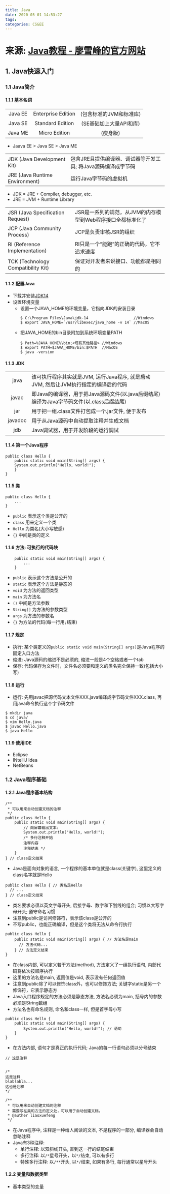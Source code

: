 ```yaml
---
title: Java
date: 2020-05-01 14:53:27
tags:
categories: CS&EE
---
```


# **来源: [Java教程 - 廖雪峰的官方网站](https://www.liaoxuefeng.com/wiki/1252599548343744)**

## 1. Java快速入门

### 1.1 Java简介

#### 1.1.1 基本名词

|      |      |      |
| :--: | :--: | :--: |
| Java EE | Enterprise Edition | (包含标准的JVM和标准库) |
| Java SE | Standard   Edition | (SE基础加上大量API和库) |
| Java ME | Micro      Edition | (瘦身版) |

* Jaava EE > Java SE > Java ME

|      |      |
| :--- | :--- | 
| JDK (Java Development Kit)     | 包含JRE且提供编译器、调试器等开发工具; 将Java源码编译成字节码 |
| JRE (Java Runtime Environment) | 运行Java字节码的虚拟机 |

* JDK = JRE + Compiler, debugger, etc.
* JRE = JVM + Runtime Library

|      |      |
| :--- | :--- |
| JSR (Java Specification Request)   | JSR是一系列的规范，从JVM的内存模型到Web程序接口全都标准化了 |
| JCP (Java Community Process)       | JCP是负责审核JSR的组织 |
| RI  (Reference Implementation)     | RI只是一个“能跑”的正确的代码，它不追求速度 |
| TCK (Technology Compatibility Kit) | 保证对开发者来说接口、功能都是相同的 |

#### 1.1.2 配置Java

* 下载并安装[JDK14](https://www.oracle.com/java/technologies/javase-jdk14-downloads.html)
* 设置环境变量
  + 设置一个JAVA_HOME的环境变量，它指向JDK的安装目录
	```
	$ C:\Program Files\Java\jdk-14                    //Windows
	$ export JAVA_HOME=`/usr/libexec/java_home -v 14` //MacOS
	```
  + 把JAVA_HOME的bin目录附加到系统环境变量PATH
	```
	$ Path=%JAVA_HOME%\bin;<现有其他路径> //Windows
	$ export PATH=$JAVA_HOME/bin:$PATH  //MacOS
	$ java -version
	```

#### 1.1.3 JDK

|      |      |
| :--: | :--- | 
| java    | 该可执行程序其实就是JVM, 运行Java程序, 就是启动JVM, 然后让JVM执行指定的编译后的代码 |
| javac   | 即Java的编译器，用于把Java源码文件(以.java后缀结尾)编译为Java字节码文件(以.class后缀结尾) |
| jar     | 用于把一组.class文件打包成一个.jar文件, 便于发布 |
| javadoc | 用于从Java源码中自动提取注释并生成文档 |
| jdb     | Java调试器，用于开发阶段的运行调试 |


#### 1.1.4 第一个Java程序

```
public class Hello {
	public static void main(String[] args) {
	System.out.println("Hello, world!");
	}
}
```

#### 1.1.5 类

```
public class Hello {
    ...
}
```

* `public` 表示这个类是公开的
* `class` 用来定义一个类
* `Hello` 为类名(大小写敏感)
* `{}` 中间是类的定义

#### 1.1.6 方法: 可执行的代码块

```
    public static void main(String[] args) {
        ...
    }
```

* `public` 表示这个方法是公开的
* `static` 表示这个方法是静态的
* `void` 为方法的返回类型
* `main` 为方法名
* `()` 中间是方法参数
* `String[]` 为方法的参数类型
* `args` 为方法的参数名
* `{}` 为方法的代码(每一行用`;`结束)

#### 1.1.7 规定

* 执行: 某个类定义的`public static void main(String[] args)`是Java程序的固定入口方法
* 缩进: Java源码的缩进不是必须的, 缩进一般是4个空格或者一个tab
* 保存: 代码保存为文件时，文件名必须要和定义的类名完全保持一致(包括大小写)

#### 1.1.8 运行

* 运行: 先用javac把源代码文本文件XXX.java编译成字节码文件XXX.class, 再用java命令执行这个字节码文件

```
$ mkdir java
$ cd java/
$ vim Hello.java
$ javac Hello.java
$ java Hello
```

#### 1.1.9 使用IDE

* Eclipse
* INtelliJ Idea
* NetBeans


### 1.2 Java程序基础

#### 1.2.1 Java程序基本结构

```
/**
 * 可以用来自动创建文档的注释
 */
public class Hello {
    public static void main(String[] args) {
        // 向屏幕输出文本:
        System.out.println("Hello, world!");
        /* 多行注释开始
        注释内容
        注释结束 */
    }
} // class定义结束
```
- Java是面向对象的语言, 一个程序的基本单位就是class(关键字), 这里定义的class名字就是Hello

```
public class Hello { // 类名是Hello
  // ...
} // class定义结束
```

- 类名要求必须以英文字母开头, 后接字母、数字和下划线的组合; 习惯以大写字母开头; 遵守命名习惯
- 注意到public是访问修饰符，表示该class是公开的
- 不写public，也能正确编译，但是这个类将无法从命令行执行

```
public class Hello {
    public static void main(String[] args) { // 方法名是main
      // 方法代码...
    } // 方法定义结束
}
```

- 在class内部, 可以定义若干方法(method), 方法定义了一组执行语句, 内部代码将依次按顺序执行
- 这里的方法名是main, 返回值是void, 表示没有任何返回值
- 注意到public除了可以修饰class外，也可以修饰方法; 关键字static是另一个修饰符，它表示静态方
- Java入口程序规定的方法必须是静态方法, 方法名必须为main, 括号内的参数必须是String数组
- 方法名也有命名规则, 命名和class一样, 但是首字母小写

```
public class Hello {
    public static void main(String[] args) {
        System.out.println("Hello, world!"); // 语句
    }
}
```

- 在方法内部, 语句才是真正的执行代码; Java的每一行语句必须以分号结束

```
// 这是注释


/*
这是注释
blablabla...
这也是注释
*/

/**
 * 可以用来自动创建文档的注释
 * 需要写在类和方法的定义处，可以用于自动创建文档。
 * @auther liaoxuefeng
 */
```

- 在Java程序中, 注释是一种给人阅读的文本, 不是程序的一部分, 编译器会自动忽略注释
- Java有3种注释: 
  - 单行注释: 以双斜线开头, 直到这一行的结尾结束
  - 多行注释: 以`/*`星号开头，以`*/`结束, 可以有多行
  - 特殊多行注释: 以`/**`开头, 以`*/`结束, 如果有多行, 每行通常以星号开头

#### 1.2.2 变量和数据类型

* 基本类型的变量
















